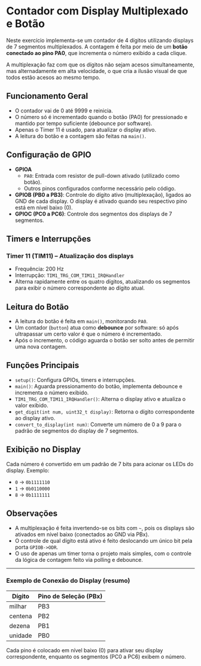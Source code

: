 # Contador com Display Multiplexado e Botão

Neste exercício implementa-se um contador de 4 dígitos utilizando displays de 7 segmentos multiplexados. A contagem é feita por meio de um **botão conectado ao pino PA0**, que incrementa o número exibido a cada clique.

A multiplexação faz com que os dígitos não sejam acesos simultaneamente, mas alternadamente em alta velocidade, o que cria a ilusão visual de que todos estão acesos ao mesmo tempo.

## Funcionamento Geral

- O contador vai de 0 até 9999 e reinicia.
- O número só é incrementado quando o botão (PA0) for pressionado e mantido por tempo suficiente (debounce por software).
- Apenas o Timer 11 é usado, para atualizar o display ativo.
- A leitura do botão e a contagem são feitas na `main()`.

## Configuração de GPIO

- **GPIOA**
  - `PA0`: Entrada com resistor de pull-down ativado (utilizado como botão).
  - Outros pinos configurados conforme necessário pelo código.
- **GPIOB (PB0 a PB3)**: Controle do dígito ativo (multiplexação), ligados ao GND de cada display. O display é ativado quando seu respectivo pino está em nível baixo (0).
- **GPIOC (PC0 a PC6)**: Controle dos segmentos dos displays de 7 segmentos.

## Timers e Interrupções

### Timer 11 (TIM11) – Atualização dos displays

- Frequência: 200 Hz
- Interrupção: `TIM1_TRG_COM_TIM11_IRQHandler`
- Alterna rapidamente entre os quatro dígitos, atualizando os segmentos para exibir o número correspondente ao dígito atual.

## Leitura do Botão

- A leitura do botão é feita em `main()`, monitorando `PA0`.
- Um contador (`button`) atua como **debounce** por software: só após ultrapassar um certo valor é que o número é incrementado.
- Após o incremento, o código aguarda o botão ser solto antes de permitir uma nova contagem.

## Funções Principais

- `setup()`: Configura GPIOs, timers e interrupções.
- `main()`: Aguarda pressionamento do botão, implementa debounce e incrementa o número exibido.
- `TIM1_TRG_COM_TIM11_IRQHandler()`: Alterna o display ativo e atualiza o valor exibido.
- `get_digit(int num, uint32_t display)`: Retorna o dígito correspondente ao display ativo.
- `convert_to_display(int num)`: Converte um número de 0 a 9 para o padrão de segmentos do display de 7 segmentos.

## Exibição no Display

Cada número é convertido em um padrão de 7 bits para acionar os LEDs do display. Exemplo:

- `0` → `0b1111110`
- `1` → `0b0110000`
- `8` → `0b1111111`

## Observações

- A multiplexação é feita invertendo-se os bits com `~`, pois os displays são ativados em nível baixo (conectados ao GND via PBx).
- O controle de qual dígito está ativo é feito deslocando um único bit pela porta `GPIOB->ODR`.
- O uso de apenas um timer torna o projeto mais simples, com o controle da lógica de contagem feito via polling e debounce.

---

### Exemplo de Conexão do Display (resumo)

| Dígito | Pino de Seleção (PBx) |
|--------|------------------------|
| milhar | PB3                   |
| centena| PB2                   |
| dezena | PB1                   |
| unidade| PB0                   |

Cada pino é colocado em nível baixo (0) para ativar seu display correspondente, enquanto os segmentos (PC0 a PC6) exibem o número.

